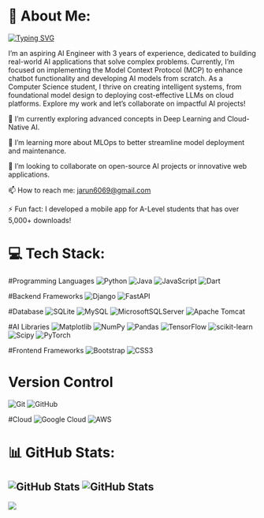 # 💫 About Me:
[![Typing SVG](https://readme-typing-svg.demolab.com?font=Fira+Code&pause=1000&color=73F709&width=435&lines=Hi!+I+am+Arun)](https://git.io/typing-svg)

I’m an aspiring AI Engineer with 3 years of experience, dedicated to building real-world AI applications that solve complex problems. Currently, I’m focused on implementing the Model Context Protocol (MCP) to enhance chatbot functionality and developing AI models from scratch. As a Computer Science student, I thrive on creating intelligent systems, from foundational model design to deploying cost-effective LLMs on cloud platforms. Explore my work and let’s collaborate on impactful AI projects!

🔭 I’m currently exploring advanced concepts in Deep Learning and Cloud-Native AI.

🌱 I’m learning more about MLOps to better streamline model deployment and maintenance.

👯 I’m looking to collaborate on open-source AI projects or innovative web applications.

📫 How to reach me: jarun6069@gmail.com

⚡ Fun fact: I developed a mobile app for A-Level students that has over 5,000+ downloads!
 

# 💻 Tech Stack:
#Programming Languages
![Python](https://img.shields.io/badge/python-3670A0?style=for-the-badge&logo=python&logoColor=ffdd54) ![Java](https://img.shields.io/badge/java-%23ED8B00.svg?style=for-the-badge&logo=openjdk&logoColor=white) ![JavaScript](https://img.shields.io/badge/javascript-%23323330.svg?style=for-the-badge&logo=javascript&logoColor=%23F7DF1E) ![Dart](https://img.shields.io/badge/dart-%230175C2.svg?style=for-the-badge&logo=dart&logoColor=white) 

#Backend Frameworks
![Django](https://img.shields.io/badge/django-%23092E20.svg?style=for-the-badge&logo=django&logoColor=white) ![FastAPI](https://img.shields.io/badge/FastAPI-009485.svg?logo=fastapi&logoColor=white)

#Database
![SQLite](https://img.shields.io/badge/sqlite-%2307405e.svg?style=for-the-badge&logo=sqlite&logoColor=white) ![MySQL](https://img.shields.io/badge/mysql-4479A1.svg?style=for-the-badge&logo=mysql&logoColor=white) ![MicrosoftSQLServer](https://img.shields.io/badge/Microsoft%20SQL%20Server-CC2927?style=for-the-badge&logo=microsoft%20sql%20server&logoColor=white) ![Apache Tomcat](https://img.shields.io/badge/apache%20tomcat-%23F8DC75.svg?style=for-the-badge&logo=apache-tomcat&logoColor=black)

#AI Libraries
![Matplotlib](https://img.shields.io/badge/Matplotlib-%23ffffff.svg?style=for-the-badge&logo=Matplotlib&logoColor=black) ![NumPy](https://img.shields.io/badge/numpy-%23013243.svg?style=for-the-badge&logo=numpy&logoColor=white) ![Pandas](https://img.shields.io/badge/pandas-%23150458.svg?style=for-the-badge&logo=pandas&logoColor=white) ![TensorFlow](https://img.shields.io/badge/TensorFlow-%23FF6F00.svg?style=for-the-badge&logo=TensorFlow&logoColor=white) ![scikit-learn](https://img.shields.io/badge/scikit--learn-%23F7931E.svg?style=for-the-badge&logo=scikit-learn&logoColor=white) ![Scipy](https://img.shields.io/badge/SciPy-%230C55A5.svg?style=for-the-badge&logo=scipy&logoColor=%white) ![PyTorch](https://img.shields.io/badge/PyTorch-%23EE4C2C.svg?style=for-the-badge&logo=PyTorch&logoColor=white) 

#Frontend Frameworks
![Bootstrap](https://img.shields.io/badge/bootstrap-%238511FA.svg?style=for-the-badge&logo=bootstrap&logoColor=white) ![CSS3](https://img.shields.io/badge/css3-%231572B6.svg?style=for-the-badge&logo=css3&logoColor=white)

# Version Control
![Git](https://img.shields.io/badge/git-%23F05033.svg?style=for-the-badge&logo=git&logoColor=white) ![GitHub](https://img.shields.io/badge/github-%23121011.svg?style=for-the-badge&logo=github&logoColor=white)

#Cloud
![Google Cloud](https://img.shields.io/badge/GoogleCloud-%234285F4.svg?style=for-the-badge&logo=google-cloud&logoColor=white) ![AWS](https://custom-icon-badges.demolab.com/badge/AWS-%23FF9900.svg?logo=aws&logoColor=white)


# 📊 GitHub Stats:
![GitHub Stats](https://github-readme-stats.vercel.app/api/top-langs/?username=Sauske05&theme=default&show_icons=true&hide_border=true&layout=compact)
![GitHub Stats](https://streak-stats.demolab.com?user=Sauske05&theme=default&hide_border=true)
---
[![](https://visitcount.itsvg.in/api?id=Sauske05&icon=0&color=0)](https://visitcount.itsvg.in)

<!-- Proudly created with GPRM ( https://gprm.itsvg.in ) -->
